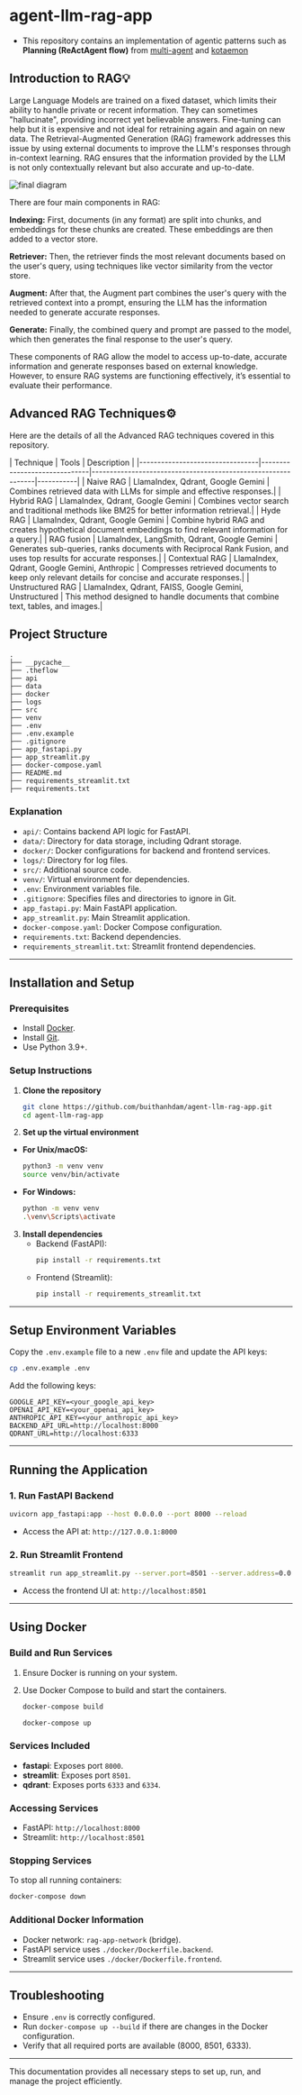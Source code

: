# agent-llm-rag-app
- This repository contains an implementation of agentic patterns such as **Planning (ReActAgent flow)** from [multi-agent](https://github.com/buithanhdam/multi-agent) and [kotaemon](https://github.com/Cinnamon/kotaemon)

## Introduction to RAG💡
Large Language Models are trained on a fixed dataset, which limits their ability to handle private or recent information. They can sometimes "hallucinate", providing incorrect yet believable answers. Fine-tuning can help but it is expensive and not ideal for retraining again and again on new data. The Retrieval-Augmented Generation (RAG) framework addresses this issue by using external documents to improve the LLM's responses through in-context learning. RAG ensures that the information provided by the LLM is not only contextually relevant but also accurate and up-to-date.

![final diagram](https://github.com/user-attachments/assets/508b3a87-ac46-4bf7-b849-145c5465a6c0)

There are four main components in RAG:

**Indexing:** First, documents (in any format) are split into chunks, and embeddings for these chunks are created. These embeddings are then added to a vector store.

**Retriever:** Then, the retriever finds the most relevant documents based on the user's query, using techniques like vector similarity from the vector store.

**Augment:** After that, the Augment part combines the user's query with the retrieved context into a prompt, ensuring the LLM has the information needed to generate accurate responses.

**Generate:** Finally, the combined query and prompt are passed to the model, which then generates the final response to the user's query.

These components of RAG allow the model to access up-to-date, accurate information and generate responses based on external knowledge. However, to ensure RAG systems are functioning effectively, it’s essential to evaluate their performance.

## Advanced RAG Techniques⚙️
Here are the details of all the Advanced RAG techniques covered in this repository.

| Technique                    | Tools                        | Description                                                       |
|---------------------------------|------------------------------|--------------------------------------------------------------|-----------|
| Naive RAG      | LlamaIndex, Qdrant, Google Gemini                    | Combines retrieved data with LLMs for simple and effective responses.| 
| Hybrid RAG      | LlamaIndex, Qdrant, Google Gemini                    | Combines vector search and traditional methods like BM25 for better information retrieval.|
| Hyde RAG      | LlamaIndex, Qdrant, Google Gemini                    | Combine hybrid RAG and creates hypothetical document embeddings to find relevant information for a query.|
| RAG fusion      | LlamaIndex, LangSmith, Qdrant, Google Gemini                    | Generates sub-queries, ranks documents with Reciprocal Rank Fusion, and uses top results for accurate responses.|
| Contextual RAG      | LlamaIndex, Qdrant, Google Gemini, Anthropic                    | Compresses retrieved documents to keep only relevant details for concise and accurate responses.|
| Unstructured RAG     | LlamaIndex, Qdrant, FAISS, Google Gemini, Unstructured                    | This method designed to handle documents that combine text, tables, and images.|

## Project Structure

```
.
├── __pycache__
├── .theflow
├── api
├── data
├── docker
├── logs
├── src
├── venv
├── .env
├── .env.example
├── .gitignore
├── app_fastapi.py
├── app_streamlit.py
├── docker-compose.yaml
├── README.md
├── requirements_streamlit.txt
├── requirements.txt
```

### Explanation
- `api/`: Contains backend API logic for FastAPI.
- `data/`: Directory for data storage, including Qdrant storage.
- `docker/`: Docker configurations for backend and frontend services.
- `logs/`: Directory for log files.
- `src/`: Additional source code.
- `venv/`: Virtual environment for dependencies.
- `.env`: Environment variables file.
- `.gitignore`: Specifies files and directories to ignore in Git.
- `app_fastapi.py`: Main FastAPI application.
- `app_streamlit.py`: Main Streamlit application.
- `docker-compose.yaml`: Docker Compose configuration.
- `requirements.txt`: Backend dependencies.
- `requirements_streamlit.txt`: Streamlit frontend dependencies.

---

## Installation and Setup

### Prerequisites
- Install [Docker](https://docs.docker.com/get-docker/).
- Install [Git](https://git-scm.com/downloads).
- Use Python 3.9+.

### Setup Instructions

1. **Clone the repository**
   ```bash
   git clone https://github.com/buithanhdam/agent-llm-rag-app.git
   cd agent-llm-rag-app
   ```

2. **Set up the virtual environment**
- **For Unix/macOS:**
  ```bash
  python3 -m venv venv
  source venv/bin/activate
  ```
- **For Windows:**
  ```bash
  python -m venv venv
  .\venv\Scripts\activate
  ```
3. **Install dependencies**
   - Backend (FastAPI):
     ```bash
     pip install -r requirements.txt
     ```
   - Frontend (Streamlit):
     ```bash
     pip install -r requirements_streamlit.txt
     ```

---

## Setup Environment Variables

Copy the `.env.example` file to a new `.env` file and update the API keys:

```bash
cp .env.example .env
```

Add the following keys:

```plaintext
GOOGLE_API_KEY=<your_google_api_key>
OPENAI_API_KEY=<your_openai_api_key>
ANTHROPIC_API_KEY=<your_anthropic_api_key>
BACKEND_API_URL=http://localhost:8000
QDRANT_URL=http://localhost:6333
```

---

## Running the Application

### 1. Run FastAPI Backend

```bash
uvicorn app_fastapi:app --host 0.0.0.0 --port 8000 --reload
```

- Access the API at: `http://127.0.0.1:8000`

### 2. Run Streamlit Frontend

```bash
streamlit run app_streamlit.py --server.port=8501 --server.address=0.0.0.0
```

- Access the frontend UI at: `http://localhost:8501`

---

## Using Docker

### Build and Run Services
1. Ensure Docker is running on your system.
2. Use Docker Compose to build and start the containers.

   ```bash
   docker-compose build
   ```

   ```bash
   docker-compose up
   ```

### Services Included
- **fastapi**: Exposes port `8000`.
- **streamlit**: Exposes port `8501`.
- **qdrant**: Exposes ports `6333` and `6334`.

### Accessing Services
- FastAPI: `http://localhost:8000`
- Streamlit: `http://localhost:8501`

### Stopping Services
To stop all running containers:
```bash
docker-compose down
```

### Additional Docker Information
- Docker network: `rag-app-network` (bridge).
- FastAPI service uses `./docker/Dockerfile.backend`.
- Streamlit service uses `./docker/Dockerfile.frontend`.

---

## Troubleshooting
- Ensure `.env` is correctly configured.
- Run `docker-compose up --build` if there are changes in the Docker configuration.
- Verify that all required ports are available (8000, 8501, 6333).

---

This documentation provides all necessary steps to set up, run, and manage the project efficiently.

